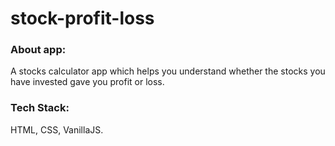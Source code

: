 # stock-profit-loss

### About app: 
A stocks calculator app which helps you understand whether the stocks you have invested gave you profit or loss.

### Tech Stack:
HTML, CSS, VanillaJS.
